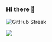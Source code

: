 ### Hi there 👋

<!--
**akshy3/akshy3** is a ✨ _special_ ✨ repository because its `README.md` (this file) appears on your GitHub profile.

Here are some ideas to get you started:

- 🔭 I’m currently working on ...
- 🌱 I’m currently learning ...
- 👯 I’m looking to collaborate on ...
- 🤔 I’m looking for help with ...
- 💬 Ask me about ...
- 📫 How to reach me: ...
- 😄 Pronouns: ...
- ⚡ Fun fact: ...
-->
![GitHub Streak](https://streak-stats.demolab.com/?user=akshy3&theme=transparent)

![](https://github-readme-stats.vercel.app/api/top-langs/?username=akshy3&theme=transparent&hide_border=true&include_all_commits=true&count_private=false&layout=compact&hide_title=true&langs_count=10)
